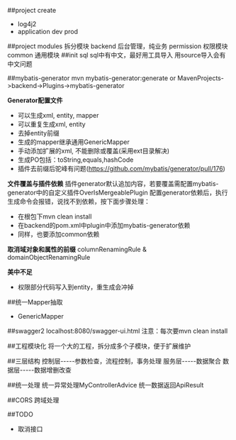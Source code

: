 ##project create
 - log4j2
 - application dev prod

##project modules
拆分模块
  backend 后台管理，纯业务
  permission 权限模块
  common 通用模块
##init sql
sql中有中文，最好用工具导入
用source导入会有中文问题

##mybatis-generator
mvn mybatis-generator:generate
or
MavenProjects->backend->Plugins->mybatis-generator

**Generator配置文件**
 - 可以生成xml, entity, mapper
 - 可以重复生成xml, entity
 - 去掉entity前缀
 - 生成的mapper继承通用GenericMapper
 - 手动添加扩展的xml, 不能删除或覆盖(采用ext目录解决)
 - 生成PO包括：toString,equals,hashCode
 - 插件去前缀后驼峰有问题(https://github.com/mybatis/generator/pull/176)

**文件覆盖与插件依赖**
插件generator默认追加内容，若要覆盖需配置mybatis-generator中的自定义插件OverIsMergeablePlugin
配置generator依赖后，执行生成命令会报错，说找不到依赖，按下面步骤处理：
  - 在根包下mvn clean install
  - 在backend的pom.xml中plugin中添加mybatis-generator依赖
  - 同样，也要添加common依赖

**取消域对象和属性的前缀**
columnRenamingRule & domainObjectRenamingRule

**美中不足**
 - 权限部分代码写入到entity，重生成会冲掉

##统一Mapper抽取
 - GenericMapper

##swagger2
localhost:8080/swagger-ui.html
注意：每次要mvn clean install

##工程模块化
将一个大的工程，拆分成多个子模块，便于扩展维护

##三层结构
控制层-----参数检查，流程控制，事务处理
服务层-----数据聚合
数据层-----数据增删改查

##统一处理
统一异常处理MyControllerAdvice
统一数据返回ApiResult

##CORS
 跨域处理

##TODO
 - 取消接口


